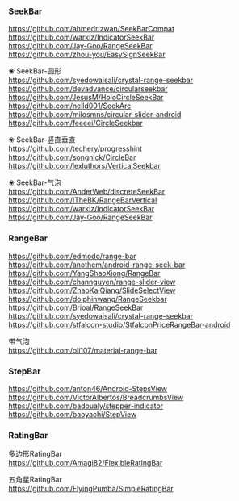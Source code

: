 ### SeekBar

https://github.com/ahmedrizwan/SeekBarCompat  
https://github.com/warkiz/IndicatorSeekBar  
https://github.com/Jay-Goo/RangeSeekBar  
https://github.com/zhou-you/EasySignSeekBar  

❀ SeekBar-圆形  
https://github.com/syedowaisali/crystal-range-seekbar  
https://github.com/devadvance/circularseekbar  
https://github.com/JesusM/HoloCircleSeekBar  
https://github.com/neild001/SeekArc  
https://github.com/milosmns/circular-slider-android  
https://github.com/feeeei/CircleSeekbar  


❀ SeekBar-竖直垂直  
https://github.com/techery/progresshint  
https://github.com/songnick/CircleBar    
https://github.com/lexluthors/VerticalSeekbar  


❀ SeekBar-气泡  
https://github.com/AnderWeb/discreteSeekBar  
https://github.com/ITheBK/RangeBarVertical  
https://github.com/warkiz/IndicatorSeekBar  
https://github.com/Jay-Goo/RangeSeekBar  


### RangeBar
https://github.com/edmodo/range-bar  
https://github.com/anothem/android-range-seek-bar  
https://github.com/YangShaoXiong/RangeBar  
https://github.com/channguyen/range-slider-view  
https://github.com/ZhaoKaiQiang/SlideSelectView  
https://github.com/dolphinwang/RangeSeekbar   
https://github.com/Brioal/RangeSeekBar  
https://github.com/syedowaisali/crystal-range-seekbar  
https://github.com/stfalcon-studio/StfalconPriceRangeBar-android  

带气泡    
https://github.com/oli107/material-range-bar  

### StepBar

https://github.com/anton46/Android-StepsView  
https://github.com/VictorAlbertos/BreadcrumbsView  
https://github.com/badoualy/stepper-indicator  
https://github.com/baoyachi/StepView  


### RatingBar
多边形RatingBar  
https://github.com/Amagi82/FlexibleRatingBar  

五角星RatingBar  
https://github.com/FlyingPumba/SimpleRatingBar   

